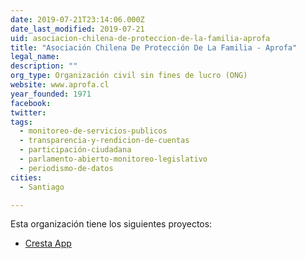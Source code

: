 ```yaml
---
date: 2019-07-21T23:14:06.000Z
date_last_modified: 2019-07-21
uid: asociacion-chilena-de-proteccion-de-la-familia-aprofa
title: "Asociación Chilena De Protección De La Familia - Aprofa"
legal_name: 
description: ""
org_type: Organización civil sin fines de lucro (ONG)
website: www.aprofa.cl
year_founded: 1971
facebook: 
twitter: 
tags:
  - monitoreo-de-servicios-publicos
  - transparencia-y-rendicion-de-cuentas
  - participación-ciudadana
  - parlamento-abierto-monitoreo-legislativo
  - periodismo-de-datos
cities: 
  - Santiago

---
```


Esta organización tiene los siguientes proyectos:

- [Cresta App](/i/cresta-app.html)
